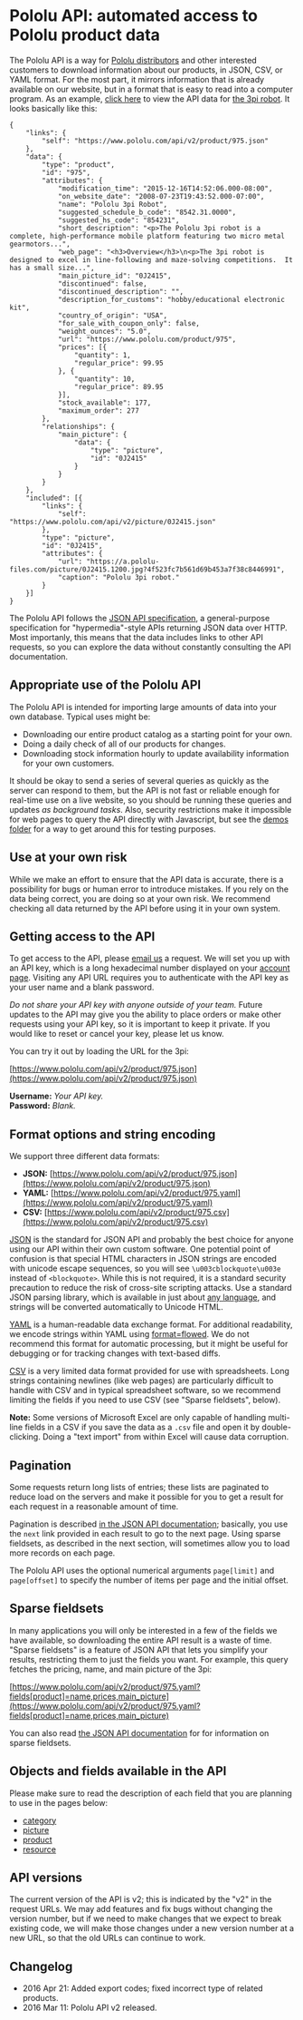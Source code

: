 # Pololu API: automated access to Pololu product data

The Pololu API is a way for
[Pololu distributors](https://www.pololu.com/distributors) and other
interested customers to download information about our products, in
JSON, CSV, or YAML format.  For the most part, it mirrors information
that is already available on our website, but in a format that is easy
to read into a computer program.  As an example,
[click here](example_product_975.json) to view the API data for
[the 3pi robot](https://www.pololu.com/product/975).  It looks
basically like this:

    {
        "links": {
            "self": "https://www.pololu.com/api/v2/product/975.json"
        },
        "data": {
            "type": "product",
            "id": "975",
            "attributes": {
                "modification_time": "2015-12-16T14:52:06.000-08:00",
                "on_website_date": "2008-07-23T19:43:52.000-07:00",
                "name": "Pololu 3pi Robot",
                "suggested_schedule_b_code": "8542.31.0000",
                "suggested_hs_code": "854231",
                "short_description": "<p>The Pololu 3pi robot is a complete, high-performance mobile platform featuring two micro metal gearmotors...",
                "web_page": "<h3>Overview</h3>\n<p>The 3pi robot is designed to excel in line-following and maze-solving competitions.  It has a small size...",
                "main_picture_id": "0J2415",
                "discontinued": false,
                "discontinued_description": "",
                "description_for_customs": "hobby/educational electronic kit",
                "country_of_origin": "USA",
                "for_sale_with_coupon_only": false,
                "weight_ounces": "5.0",
                "url": "https://www.pololu.com/product/975",
                "prices": [{
                    "quantity": 1,
                    "regular_price": 99.95
                }, {
                    "quantity": 10,
                    "regular_price": 89.95
                }],
                "stock_available": 177,
                "maximum_order": 277
            },
            "relationships": {
                "main_picture": {
                    "data": {
                        "type": "picture",
                        "id": "0J2415"
                    }
                }
            }
        },
        "included": [{
            "links": {
                "self": "https://www.pololu.com/api/v2/picture/0J2415.json"
            },
            "type": "picture",
            "id": "0J2415",
            "attributes": {
                "url": "https://a.pololu-files.com/picture/0J2415.1200.jpg?4f523fc7b561d69b453a7f38c8446991",
                "caption": "Pololu 3pi robot."
            }
        }]
    }

The Pololu API follows the
[JSON API specification](http://jsonapi.org/), a general-purpose
specification for "hypermedia"-style APIs returning JSON data over
HTTP.  Most importanly, this means that the data includes links to
other API requests, so you can explore the data without constantly
consulting the API documentation.

## Appropriate use of the Pololu API

The Pololu API is intended for importing large amounts of data into
your own database.  Typical uses might be:

* Downloading our entire product catalog as a starting point for
  your own.
* Doing a daily check of all of our products for changes.
* Downloading stock information hourly to update availability
  information for your own customers.

It should be okay to send a series of several queries as quickly as
the server can respond to them, but the API is not fast or reliable
enough for real-time use on a live website, so you should be running
these queries and updates *as background tasks*.  Also, security restrictions make
it impossible for web pages to query the API directly with Javascript,
but see the [demos folder](demos) for a way to get around this for
testing purposes.

## Use at your own risk

While we make an effort to ensure that the API data is accurate, there
is a possibility for bugs or human error to introduce mistakes.  If
you rely on the data being correct, you are doing so at your own
risk.  We recommend checking all data returned by the API before
using it in your own system.

## Getting access to the API

To get access to the API, please
[email us](https://www.pololu.com/contact) a request.  We will set you
up with an API key, which is a long hexadecimal number displayed on
your [account page](https://www.pololu.com/account).  Visiting any API
URL requires you to authenticate with the API key as your user name
and a blank password.

*Do not share your API key with anyone outside of your team.* Future
updates to the API may give you the ability to place orders or make
other requests using your API key, so it is important to keep it
private.  If you would like to reset or cancel your key, please let us
know.

You can try it out by loading the URL for the 3pi:

[https://www.pololu.com/api/v2/product/975.json](https://www.pololu.com/api/v2/product/975.json)

**Username:** *Your API key.*<br>
**Password:** *Blank.*

## Format options and string encoding

We support three different data formats:

* **JSON:** [https://www.pololu.com/api/v2/product/975.json](https://www.pololu.com/api/v2/product/975.json)
* **YAML:** [https://www.pololu.com/api/v2/product/975.yaml](https://www.pololu.com/api/v2/product/975.yaml)
* **CSV:** [https://www.pololu.com/api/v2/product/975.csv](https://www.pololu.com/api/v2/product/975.csv)

[JSON](http://www.json.org/) is the standard for JSON API and probably
the best choice for anyone using our API within their own custom
software.  One potential point of confusion is that special HTML
characters in JSON strings are encoded with unicode escape sequences,
so you will see `\u003cblockquote\u003e` instead of `<blockquote>`.
While this is not required, it is a standard security precaution to
reduce the risk of cross-site scripting attacks.  Use a standard JSON
parsing library, which is available in just about
[any language](http://www.redversconsulting.com/cobol_json_interface.php),
and strings will be converted automatically to Unicode HTML.

[YAML](http://yaml.org/) is a human-readable data exchange format. For
additional readability, we encode strings within YAML using
[format=flowed](http://joeclark.org/ffaq.html).  We do not recommend
this format for automatic processing, but it might be useful for
debugging or for tracking changes with text-based diffs.

[CSV](https://en.wikipedia.org/wiki/Comma-separated_values) is a very
limited data format provided for use with spreadsheets.  Long strings
containing newlines (like web pages) are particularly difficult to
handle with CSV and in typical spreadsheet software, so we recommend
limiting the fields if you need to use CSV (see "Sparse fieldsets", below).

**Note:** Some versions of Microsoft Excel are only capable of
handling multi-line fields in a CSV if you save the data as a `.csv`
file and open it by double-clicking.  Doing a "text import" from
within Excel will cause data corruption.

## Pagination

Some requests return long lists of entries; these lists are paginated
to reduce load on the servers and make it possible for you to get a
result for each request in a reasonable amount of time.

Pagination is described
[in the JSON API documentation](http://jsonapi.org/format/#fetching-pagination);
basically, you use the `next` link provided in each result to go to
the next page.  Using sparse fieldsets, as described in the next
section, will sometimes allow you to load more records on each page.

The Pololu API uses the optional numerical arguments `page[limit]` and
`page[offset]` to specify the number of items per page and the initial
offset.

## Sparse fieldsets

In many applications you will only be interested in a few of the
fields we have available, so downloading the entire API result is a
waste of time.  "Sparse fieldsets" is a feature of JSON API that
lets you simplify your results, restricting them to just the fields
you want.  For example, this query fetches the pricing, name, and
main picture of the 3pi:

[https://www.pololu.com/api/v2/product/975.yaml?fields[product]=name,prices,main_picture](https://www.pololu.com/api/v2/product/975.yaml?fields[product]=name,prices,main_picture)

You can also read
[the JSON API documentation](http://jsonapi.org/format/#fetching-sparse-fieldsets)
for for information on sparse fieldsets.

## Objects and fields available in the API

Please make sure to read the description of each field that you are
planning to use in the pages below:

* [category](category.md)
* [picture](picture.md)
* [product](product.md)
* [resource](resource.md)

## API versions

The current version of the API is v2; this is indicated by the "v2" in
the request URLs.  We may add features and fix bugs without changing
the version number, but if we need to make changes that we expect to
break existing code, we will make those changes under a new version
number at a new URL, so that the old URLs can continue to work.

## Changelog

* 2016 Apr 21: Added export codes; fixed incorrect type of related
  products.
* 2016 Mar 11: Pololu API v2 released.
